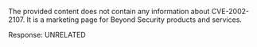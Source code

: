 The provided content does not contain any information about CVE-2002-2107. It is a marketing page for Beyond Security products and services.

Response: UNRELATED